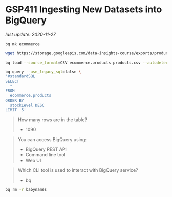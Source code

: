 # GSP411 Ingesting New Datasets into BigQuery

_last update: 2020-11-27_

```bash
bq mk ecommerce

wget https://storage.googleapis.com/data-insights-course/exports/products.csv

bq load --source_format=CSV ecommerce.products products.csv --autodetect

bq query --use_legacy_sql=false \
'#standardSQL
SELECT
  *
FROM
  ecommerce.products
ORDER BY
  stockLevel DESC
LIMIT  5'
```

> How many rows are in the table?
> - 1090



> You can access BigQuery using:
>
> - BigQuery REST API
> - Command line tool
> - Web UI

> Which CLI tool is used to interact with BigQuery service?
> 
> - bq

```bash
bq rm -r babynames

```